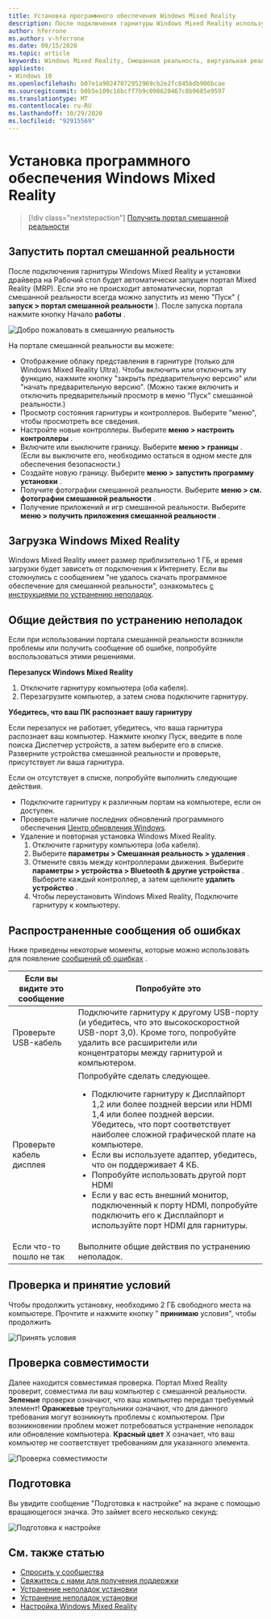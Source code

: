 ```yaml
---
title: Установка программного обеспечения Windows Mixed Reality
description: После подключения гарнитуры Windows Mixed Reality используйте приложение портала Mixed Reality, чтобы приступить к работе и загрузить функции Windows Mixed Reality.
author: hferrone
ms.author: v-hferrone
ms.date: 09/15/2020
ms.topic: article
keywords: Windows Mixed Reality, Смешанная реальность, виртуальная реальность, VR, MR, начало работы, Настройка, портал смешанной реальности
appliesto:
- Windows 10
ms.openlocfilehash: b07e1a90247072952969cb2e2fc845bdb906bcae
ms.sourcegitcommit: b0b5e109c16bcff7b9c098620467c8b9685e9597
ms.translationtype: MT
ms.contentlocale: ru-RU
ms.lasthandoff: 10/29/2020
ms.locfileid: "92915569"
---
```

# <a name="install-windows-mixed-reality-software"></a>Установка программного обеспечения Windows Mixed Reality

> [!div class="nextstepaction"]
> [Получить портал смешанной реальности](https://www.microsoft.com/p/mixed-reality-portal/9ng1h8b3zc7m?activetab=pivot:overviewtab)

## <a name="launch-mixed-reality-portal"></a>Запустить портал смешанной реальности

После подключения гарнитуры Windows Mixed Reality и установки драйвера на Рабочий стол будет автоматически запущен портал Mixed Reality (MRP). Если это не происходит автоматически, портал смешанной реальности всегда можно запустить из меню "Пуск" ( **запуск > портал смешанной реальности** ). После запуска портала нажмите кнопку Начало **работы** .

![Добро пожаловать в смешанную реальность](images/1050px-mixedrealityportal.png)

На портале смешанной реальности вы можете:

* Отображение облаку представления в гарнитуре (только для Windows Mixed Reality Ultra). Чтобы включить или отключить эту функцию, нажмите кнопку "закрыть предварительную версию" или "начать предварительную версию". (Можно также включить и отключить предварительный просмотр в меню "Пуск" смешанной реальности.)
* Просмотр состояния гарнитуры и контроллеров. Выберите "меню", чтобы просмотреть все сведения.
* Настройте новые контроллеры. Выберите **меню > настроить контроллеры** .
* Включите или выключите границу. Выберите **меню > границы** . (Если вы выключите его, необходимо остаться в одном месте для обеспечения безопасности.)
* Создайте новую границу. Выберите **меню > запустить программу установки** .
* Получите фотографии смешанной реальности. Выберите **меню > см. фотографии смешанной реальности** .
* Получение приложений и игр смешанной реальности. Выберите **меню > получить приложения смешанной реальности** .

## <a name="download-windows-mixed-reality"></a>Загрузка Windows Mixed Reality

Windows Mixed Reality имеет размер приблизительно 1 ГБ, и время загрузки будет зависеть от подключения к Интернету. Если вы столкнулись с сообщением "не удалось скачать программное обеспечение для смешанной реальности", ознакомьтесь [с инструкциями по устранению неполадок](installation_errors.md#we-couldnt-download-the-mixed-reality-software-or-hang-tight-while-we-do-some-downloading).

## <a name="general-troubleshooting"></a>Общие действия по устранению неполадок

Если при использовании портала смешанной реальности возникли проблемы или получить сообщение об ошибке, попробуйте воспользоваться этими решениями.

**Перезапуск Windows Mixed Reality**

1. Отключите гарнитуру компьютера (оба кабеля).
2. Перезагрузите компьютер, а затем снова подключите гарнитуру.

**Убедитесь, что ваш ПК распознает вашу гарнитуру**

Если перезапуск не работает, убедитесь, что ваша гарнитура распознает ваш компьютер. Нажмите кнопку Пуск, введите в поле поиска Диспетчер устройств, а затем выберите его в списке. Разверните устройства смешанной реальности и проверьте, присутствует ли ваша гарнитура. 

Если он отсутствует в списке, попробуйте выполнить следующие действия.
* Подключите гарнитуру к различным портам на компьютере, если он доступен.
* Проверьте наличие последних обновлений программного обеспечения [Центр обновления Windows](https://support.microsoft.com/help/12373).
* Удаление и повторная установка Windows Mixed Reality.
    1. Отключите гарнитуру компьютера (оба кабеля).
    2. Выберите **параметры > Смешанная реальность > удаления** .
    3. Отмените связь между контроллерами движения. Выберите **параметры > устройства > Bluetooth & другие устройства** . Выберите каждый контроллер, а затем щелкните **удалить устройство** .
    4. Чтобы переустановить Windows Mixed Reality, Подключите гарнитуру к компьютеру.

## <a name="common-error-messages"></a>Распространенные сообщения об ошибках

Ниже приведены некоторые моменты, которые можно использовать для появление [сообщений об ошибках](error-codes.md) .

| Если вы видите это сообщение | Попробуйте это |
| --- | --- |
| Проверьте USB-кабель | Подключите гарнитуру к другому USB-порту (и убедитесь, что это высокоскоростной USB-порт 3,0). Кроме того, попробуйте удалить все расширители или концентраторы между гарнитурой и компьютером. |
| Проверьте кабель дисплея | Попробуйте сделать следующее. <ul><li>Подключите гарнитуру к Дисплайпорт 1,2 или более поздней версии или HDMI 1,4 или более поздней версии. Убедитесь, что порт соответствует наиболее сложной графической плате на компьютере.</li><li>Если вы используете адаптер, убедитесь, что он поддерживает 4 КБ.</li><li>Попробуйте использовать другой порт HDMI</li><li>Если у вас есть внешний монитор, подключенный к порту HDMI, попробуйте подключить его к Дисплайпорт и используйте порт HDMI для гарнитуры.</li></ul> |
| Если что-то пошло не так | Выполните общие действия по устранению неполадок. |

## <a name="review-and-accept-terms-and-conditions"></a>Проверка и принятие условий

Чтобы продолжить установку, необходимо 2 ГБ свободного места на компьютере. Прочтите и нажмите кнопку " **принимаю** условия", чтобы продолжить

![Принять условия](images/1050px-mixedrealityportalpage2.png)

## <a name="compatibility-check"></a>Проверка совместимости

Далее находится совместимая проверка. Портал Mixed Reality проверит, совместима ли ваш компьютер с смешанной реальности. **Зеленые** проверки означают, что ваш компьютер передал требуемый элемент! **Оранжевые** треугольники означают, что для данного требования могут возникнуть проблемы с компьютером. При возникновении проблем может потребоваться устранение неполадок или обновление компьютера. **Красный цвет** X означает, что ваш компьютер не соответствует требованиям для указанного элемента.

![Проверка совместимости](images/1050px-compatcheck.png)

## <a name="getting-ready"></a>Подготовка

Вы увидите сообщение "Подготовка к настройке" на экране с помощью вращающегося значка. Это займет всего несколько секунд:

![Подготовка к настройке](images/1050px-gettingsetup.png)

## <a name="see-also"></a>См. также статью
* [Спросить у сообщества](https://answers.microsoft.com)
* [Свяжитесь с нами для получения поддержки](https://support.microsoft.com/contactus/)
* [Устранение неполадок установки](installation_errors.md)
* [Устранение неполадок установки](set-up-questions.md)
* [Настройка Windows Mixed Reality](set-up-windows-mixed-reality.md)
